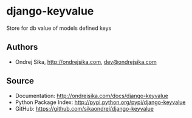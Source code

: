 django-keyvalue
===============

Store for db value of models defined keys

Authors
-------
*  Ondrej Sika, <http://ondrejsika.com>, dev@ondrejsika.com

Source
------
* Documentation: <http://ondrejsika.com/docs/django-keyvalue>
* Python Package Index: <http://pypi.python.org/pypi/django-keyvalue>
* GitHub: <https://github.com/sikaondrej/django-keyvalue>

